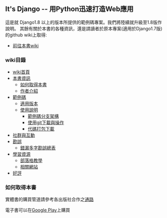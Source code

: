 ## It's Django -- 用Python迅速打造Web應用 

這是就 Django1.8 以上的版本所提供的範例碼專案。我們將陸續就升級至1.8版作說明。
其餘有關於本書的各種資訊，還是請讀者於原本專案(適用於Django1.7版)的github wiki上取得:
* [前往本書wiki](https://github.com/its-django/mysite/wiki)

### wiki目錄
* [wiki首頁](https://github.com/its-django/mysite/wiki/)
* [本書資訊](https://github.com/its-django/mysite/wiki/本書資訊)
  * [如何取得本書](https://github.com/its-django/mysite/wiki/本書資訊#如何取得本書)
  * [作者介紹](https://github.com/its-django/mysite/wiki/本書資訊#作者介紹)
* [範例碼](https://github.com/its-django/mysite/wiki/範例碼)
  * [適用版本](https://github.com/its-django/mysite/wiki/範例碼#適用版本)
  * [使用說明](https://github.com/its-django/mysite/wiki/範例碼#使用說明)
    * [範例碼分支架構](https://github.com/its-django/mysite/wiki/範例碼#範例碼分支架構)
    * [使用git下載與操作](https://github.com/its-django/mysite/wiki/範例碼#使用git下載與操作)
    * [代碼打包下載](https://github.com/its-django/mysite/wiki/範例碼#代碼打包下載)
* [社群與互動](https://github.com/its-django/mysite/wiki/社群與互動)
* [勘誤](https://github.com/its-django/mysite/wiki/勘誤)
  * [錯漏多字勘誤總表](https://github.com/its-django/mysite/wiki/勘誤/#錯字勘誤總表)
* [學習資源](https://github.com/its-django/mysite/wiki/學習資源)
  * [部落格教學](https://github.com/its-django/mysite/wiki/學習資源/#部落格教學)
  * [相關網站](https://github.com/its-django/mysite/wiki/學習資源/#相關網站) 
* [好評](https://github.com/its-django/mysite/wiki/好評)

### 如何取得本書

實體書的購買管道請參考各出版社合作之[通路](http://books.gotop.com.tw/v_ACL043800)

電子書可以在[Google Play](https://play.google.com/store/books/details/%E8%A2%81%E5%85%8B%E5%80%AB_%E6%A5%8A%E5%AD%9F%E7%A9%8E_It_s_Django_%E7%94%A8Python%E8%BF%85%E9%80%9F%E6%89%93%E9%80%A0Web%E6%87%89%E7%94%A8_%E9%9B%BB%E5%AD%90%E6%9B%B8?id=C5UVCgAAQBAJ)上購買
